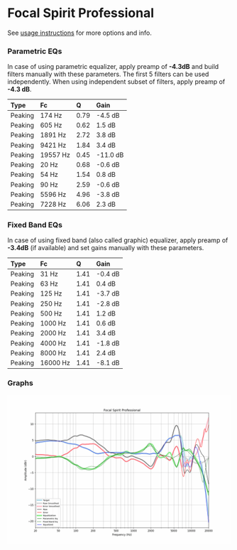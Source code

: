 # Focal Spirit Professional
See [usage instructions](https://github.com/jaakkopasanen/AutoEq#usage) for more options and info.

### Parametric EQs
In case of using parametric equalizer, apply preamp of **-4.3dB** and build filters manually
with these parameters. The first 5 filters can be used independently.
When using independent subset of filters, apply preamp of **-4.3 dB**.

| Type    | Fc       |    Q | Gain     |
|:--------|:---------|:-----|:---------|
| Peaking | 174 Hz   | 0.79 | -4.5 dB  |
| Peaking | 605 Hz   | 0.62 | 1.5 dB   |
| Peaking | 1891 Hz  | 2.72 | 3.8 dB   |
| Peaking | 9421 Hz  | 1.84 | 3.4 dB   |
| Peaking | 19557 Hz | 0.45 | -11.0 dB |
| Peaking | 20 Hz    | 0.68 | -0.6 dB  |
| Peaking | 54 Hz    | 1.54 | 0.8 dB   |
| Peaking | 90 Hz    | 2.59 | -0.6 dB  |
| Peaking | 5596 Hz  | 4.96 | -3.8 dB  |
| Peaking | 7228 Hz  | 6.06 | 2.3 dB   |

### Fixed Band EQs
In case of using fixed band (also called graphic) equalizer, apply preamp of **-3.4dB**
(if available) and set gains manually with these parameters.

| Type    | Fc       |    Q | Gain    |
|:--------|:---------|:-----|:--------|
| Peaking | 31 Hz    | 1.41 | -0.4 dB |
| Peaking | 63 Hz    | 1.41 | 0.4 dB  |
| Peaking | 125 Hz   | 1.41 | -3.7 dB |
| Peaking | 250 Hz   | 1.41 | -2.8 dB |
| Peaking | 500 Hz   | 1.41 | 1.2 dB  |
| Peaking | 1000 Hz  | 1.41 | 0.6 dB  |
| Peaking | 2000 Hz  | 1.41 | 3.4 dB  |
| Peaking | 4000 Hz  | 1.41 | -1.8 dB |
| Peaking | 8000 Hz  | 1.41 | 2.4 dB  |
| Peaking | 16000 Hz | 1.41 | -8.1 dB |

### Graphs
![](./Focal%20Spirit%20Professional.png)